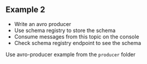 ## Example 2
* Write an avro producer
* Use schema registry to store the schema
* Consume messages from this topic on the console
* Check schema registry endpoint to see the schema

Use avro-producer example from the `producer` folder
